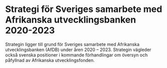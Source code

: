 # Strategi för Sveriges samarbete med Afrikanska utvecklingsbanken 2020-2023

Strategin ligger till grund för Sveriges samarbete med Afrikanska utvecklingsbanken (AfDB) under åren 2020 – 2023\. Strategin vägleder också svenska positioner i kommande förhandlingar om översyn och påfyllnad av Afrikanska utvecklingsfonden.
